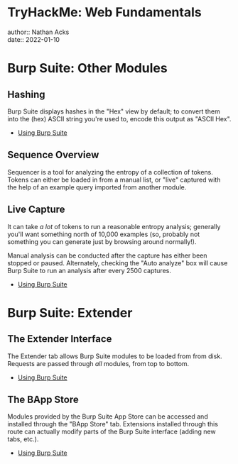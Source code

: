 # TryHackMe: Web Fundamentals

author:: Nathan Acks  
date:: 2022-01-10

# Burp Suite: Other Modules

## Hashing

Burp Suite displays hashes in the "Hex" view by default; to convert them into the (hex) ASCII string you're used to, encode this output as "ASCII Hex".

* [Using Burp Suite](../notes/burp-suite.md)

## Sequence Overview

Sequencer is a tool for analyzing the entropy of a collection of tokens. Tokens can either be loaded in from a manual list, or "live" captured with the help of an example query imported from another module.

## Live Capture

It can take *a lot* of tokens to run a reasonable entropy analysis; generally you'll want something north of 10,000 examples (so, probably not something you can generate just by browsing around normally!).

Manual analysis can be conducted after the capture has either been stopped or paused. Alternately, checking the "Auto analyze" box will cause Burp Suite to run an analysis after every 2500 captures.

* [Using Burp Suite](../notes/burp-suite.md)

# Burp Suite: Extender

## The Extender Interface

The Extender tab allows Burp Suite modules to be loaded from from disk. Requests are passed through *all* modules, from top to bottom.

* [Using Burp Suite](../notes/burp-suite.md)

## The BApp Store

Modules provided by the Burp Suite App Store can be accessed and installed through the "BApp Store" tab. Extensions installed through this route can actually modify parts of the Burp Suite interface (adding new tabs, etc.).

* [Using Burp Suite](../notes/burp-suite.md)
